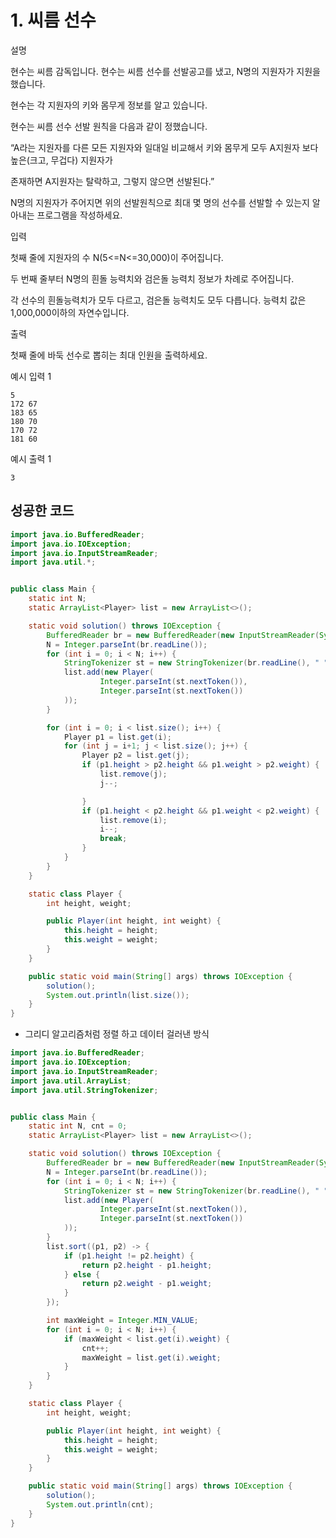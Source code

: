 # 1. 씨름 선수

설명

현수는 씨름 감독입니다. 현수는 씨름 선수를 선발공고를 냈고, N명의 지원자가 지원을 했습니다.

현수는 각 지원자의 키와 몸무게 정보를 알고 있습니다.

현수는 씨름 선수 선발 원칙을 다음과 같이 정했습니다.

“A라는 지원자를 다른 모든 지원자와 일대일 비교해서 키와 몸무게 모두 A지원자 보다 높은(크고, 무겁다) 지원자가

존재하면 A지원자는 탈락하고, 그렇지 않으면 선발된다.”

N명의 지원자가 주어지면 위의 선발원칙으로 최대 몇 명의 선수를 선발할 수 있는지 알아내는 프로그램을 작성하세요.



입력

첫째 줄에 지원자의 수 N(5<=N<=30,000)이 주어집니다.

두 번째 줄부터 N명의 흰돌 능력치와 검은돌 능력치 정보가 차례로 주어집니다.

각 선수의 흰돌능력치가 모두 다르고, 검은돌 능력치도 모두 다릅니다. 능력치 값은 1,000,000이하의 자연수입니다.



출력

첫째 줄에 바둑 선수로 뽑히는 최대 인원을 출력하세요.



예시 입력 1 

```
5
172 67
183 65
180 70
170 72
181 60
```

예시 출력 1

```
3
```



## 성공한 코드

~~~java
import java.io.BufferedReader;
import java.io.IOException;
import java.io.InputStreamReader;
import java.util.*;


public class Main {
    static int N;
    static ArrayList<Player> list = new ArrayList<>();

    static void solution() throws IOException {
        BufferedReader br = new BufferedReader(new InputStreamReader(System.in));
        N = Integer.parseInt(br.readLine());
        for (int i = 0; i < N; i++) {
            StringTokenizer st = new StringTokenizer(br.readLine(), " ");
            list.add(new Player(
                    Integer.parseInt(st.nextToken()),
                    Integer.parseInt(st.nextToken())
            ));
        }

        for (int i = 0; i < list.size(); i++) {
            Player p1 = list.get(i);
            for (int j = i+1; j < list.size(); j++) {
                Player p2 = list.get(j);
                if (p1.height > p2.height && p1.weight > p2.weight) {
                    list.remove(j);
                    j--;

                }
                if (p1.height < p2.height && p1.weight < p2.weight) {
                    list.remove(i);
                    i--;
                    break;
                }
            }
        }
    }

    static class Player {
        int height, weight;

        public Player(int height, int weight) {
            this.height = height;
            this.weight = weight;
        }
    }

    public static void main(String[] args) throws IOException {
        solution();
        System.out.println(list.size());
    }
}
~~~



* 그리디 알고리즘처럼 정렬 하고 데이터 걸러낸 방식

~~~java
import java.io.BufferedReader;
import java.io.IOException;
import java.io.InputStreamReader;
import java.util.ArrayList;
import java.util.StringTokenizer;


public class Main {
    static int N, cnt = 0;
    static ArrayList<Player> list = new ArrayList<>();

    static void solution() throws IOException {
        BufferedReader br = new BufferedReader(new InputStreamReader(System.in));
        N = Integer.parseInt(br.readLine());
        for (int i = 0; i < N; i++) {
            StringTokenizer st = new StringTokenizer(br.readLine(), " ");
            list.add(new Player(
                    Integer.parseInt(st.nextToken()),
                    Integer.parseInt(st.nextToken())
            ));
        }
        list.sort((p1, p2) -> {
            if (p1.height != p2.height) {
                return p2.height - p1.height;
            } else {
                return p2.weight - p1.weight;
            }
        });

        int maxWeight = Integer.MIN_VALUE;
        for (int i = 0; i < N; i++) {
            if (maxWeight < list.get(i).weight) {
                cnt++;
                maxWeight = list.get(i).weight;
            }
        }
    }

    static class Player {
        int height, weight;

        public Player(int height, int weight) {
            this.height = height;
            this.weight = weight;
        }
    }

    public static void main(String[] args) throws IOException {
        solution();
        System.out.println(cnt);
    }
}
~~~

